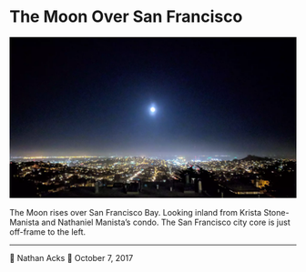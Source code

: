 # The Moon Over San Francisco

![Looking east across San Francisco at night](assets/1ac70333b809caf793b7eef2b3d71654.webp)

The Moon rises over San Francisco Bay. Looking inland from Krista Stone-Manista and Nathaniel Manista’s condo. The San Francisco city core is just off-frame to the left.

- - - -

👤 Nathan Acks
📅 October 7, 2017
